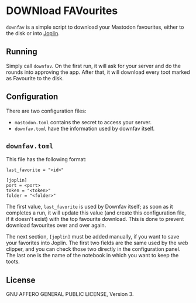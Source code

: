 # DOWNload FAVourites

`downfav` is a simple script to download your Mastodon favourites, either to
the disk or into [Joplin](http://joplinapp.org/).

## Running

Simply call `downfav`. On the first run, it will ask for your server and do
the rounds into approving the app. After that, it will download every toot
marked as Favourite to the disk.

## Configuration

There are two configuration files:

* `mastodon.toml` contains the secret to access your server. 
* `downfav.toml` have the information used by downfav itself.

## `downfav.toml`

This file has the following format:

```
last_favorite = "<id>"

[joplin]
port = <port>
token = "<token>"
folder = "<folder>"
```

The first value, `last_favorite` is used by Downfav itself; as soon as it
completes a run, it will update this value (and create this configuration
file, if it doesn't exist) with the top favourite download. This is done to
prevent download favourites over and over again.

The next section, `[joplin]` must be added manually, if you want to save your
favorites into Joplin. The first two fields are the same used by the web
clipper, and you can check those two directly in the configuration panel. The
last one is the name of the notebook in which you want to keep the toots.

## License

GNU AFFERO GENERAL PUBLIC LICENSE, Version 3.
